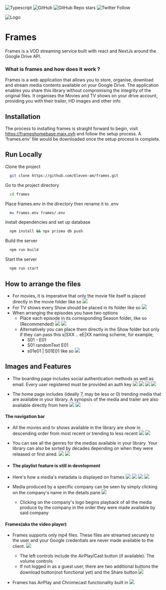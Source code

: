 ![Typescript](https://img.shields.io/badge/built%20with-Typescript-informational)
![GitHub](https://img.shields.io/github/license/eleven-am/frames)
![GitHub Repo stars](https://img.shields.io/github/stars/eleven-am/frames?style=social)
![Twitter Follow](https://img.shields.io/twitter/follow/maixperiyon?style=social)

![Logo](https://frameshomebase.maix.ovh/favicons/android-chrome-192x192.png)

# Frames

Frames is a VOD streaming service built with react and NextJs around the Google Drive API.

### What is frames and how does it work ?
Frames is a web application that allows you to store, organise, download and stream media contents available on your Google Drive.
The application enables you share this library without compromising the integrity of the original files.
It organises the Movies and TV shows on your drive account, providing you with their trailer, HD images and other info

## Installation
The process to installing frames is straight forward to begin, visit https://frameshomebase.maix.ovh and follow the setup process.
A 'frames.env' file would be downloaded once the setup process is complete.
    
## Run Locally

Clone the project

```bash
  git clone https://github.com/Eleven-am/frames.git
```

Go to the project directory

```bash
  cd frames
```

Place frames.env in the directory then rename it to .env

```bash
  mv frames.env frames/.env
```

Install dependencies and set up database

```bash
  npm install && npx prisma db push
```

Build the server

```bash
  npm run build
```

Start the server

```bash
  npm run start
```

## How to arrange the files
* For movies, it is imperative that only the movie file itself is placed directly in the movie folder like so ![](art/22.png)
* For TV shows every Show should be placed in its folder like so ![](art/24.png)
* When arranging the episodes you have two options
    * Place each episode in its corresponding Season folder, like so (Recommended) ![](art/25.png) ![](art/26.png)
    * Alternatively you can place them directly in the Show folder but only if they can pass this s|SXX .. eE|XX naming scheme, for example;
        * S01 - E01
        * S01 randomText E01
        * s01e01 | S01E01
          like so ![](art/23.png)

## Images and Features
* The boarding page includes social authentication methods as well as email. Every user registered must be provided an auth key 
    ![](art/1.png)
    ![](art/2.png)
    ![](art/3.png)
    ![](art/4.png)

* The home page includes (ideally 7, may be less or 0) trending media that are available in your library. A synopsis of the media and trailer are also available directly from here
   ![](art/trailer.gif)
   ![](art/5.png)

#### The navigation bar
* All the movies and tv shows available in the library are show in descending order from most recent or trending to less recent
  ![](art/6.png)
  ![](art/7.png)

* You can see all the genres for the medias available in your library. Your library can also be sorted by decades depending on when they were released or first aired.
  ![](art/8.png)
  ![](art/9.png)

* #### The playlist feature is still in development

* Here's how a media's metadata is displayed on frames
  ![](art/12.png)
  ![](art/13.png)
  ![](art/10.png)
  ![](art/11.png)

* Media produced by a specific company can be seen by simply clicking on the company's name in the details pane
  ![](art/14.png)
    * Clicking on the company's logo begins playback of all the media produce by the company in the order they were made available by said company

#### Frames(aka the video player)
* Frames supports only mp4 files. These files are streamed securely to the user and your Google credentials are never made available to the client.
  ![](art/player.gif)
    * The left controls include the AirPlay/Cast button (if available). The volume controls
    * If not logged in as a guest user, there are two additional buttons the download button(not functional yet) and the Share button
      ![](art/15.png)

* Frames has AirPlay and Chromecast functionality built in
  ![](art/16.png)




